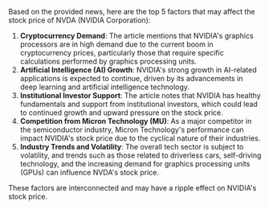 Based on the provided news, here are the top 5 factors that may affect the stock price of NVDA (NVIDIA Corporation):

1. **Cryptocurrency Demand**: The article mentions that NVIDIA's graphics processors are in high demand due to the current boom in cryptocurrency prices, particularly those that require specific calculations performed by graphics processing units.
2. **Artificial Intelligence (AI) Growth**: NVIDIA's strong growth in AI-related applications is expected to continue, driven by its advancements in deep learning and artificial intelligence technology.
3. **Institutional Investor Support**: The article notes that NVIDIA has healthy fundamentals and support from institutional investors, which could lead to continued growth and upward pressure on the stock price.
4. **Competition from Micron Technology (MU)**: As a major competitor in the semiconductor industry, Micron Technology's performance can impact NVIDIA's stock price due to the cyclical nature of their industries.
5. **Industry Trends and Volatility**: The overall tech sector is subject to volatility, and trends such as those related to driverless cars, self-driving technology, and the increasing demand for graphics processing units (GPUs) can influence NVDA's stock price.

These factors are interconnected and may have a ripple effect on NVIDIA's stock price.